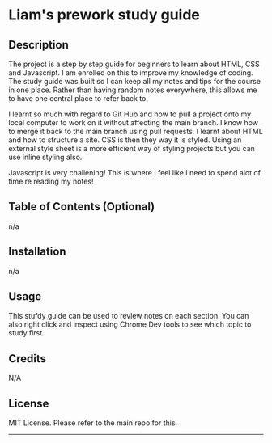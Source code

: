 # Liam's prework study guide

## Description

The project is a step by step guide for beginners to learn about HTML, CSS and Javascript. I am enrolled on this to improve my knowledge of coding. The study guide was built so I can keep all my notes and tips for the course in one place. Rather than having random notes everywhere, this allows me to have one central place to refer back to.

I learnt so much with regard to Git Hub and how to pull a project onto my local computer to work on it without affecting the main branch. I know how to merge it back to the main branch using pull requests. I learnt about HTML and how to structure a site. CSS is then they way it is styled. Using an external style sheet is a more efficient way of styling projects but you can use inline styling also.

Javascript is very challening! This is where I feel like I need to spend alot of time re reading my notes!


## Table of Contents (Optional)

n/a

## Installation

n/a

## Usage

This stufdy guide can be used to review notes on each section. You can also right click and inspect using Chrome Dev tools to see which topic to study first. 


## Credits

N/A

## License

MIT License. Please refer to the main repo for this.

---
